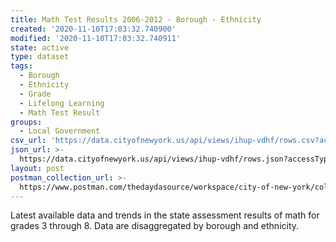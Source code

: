 ```yaml
---
title: Math Test Results 2006-2012 - Borough - Ethnicity
created: '2020-11-10T17:03:32.740900'
modified: '2020-11-10T17:03:32.740911'
state: active
type: dataset
tags:
  - Borough
  - Ethnicity
  - Grade
  - Lifelong Learning
  - Math Test Result
groups:
  - Local Government
csv_url: 'https://data.cityofnewyork.us/api/views/ihup-vdhf/rows.csv?accessType=DOWNLOAD'
json_url: >-
  https://data.cityofnewyork.us/api/views/ihup-vdhf/rows.json?accessType=DOWNLOAD
layout: post
postman_collection_url: >-
  https://www.postman.com/thedaydasource/workspace/city-of-new-york/collection/15909983-131909e9-0056-442a-adac-6a7ed9bb8ba8
---
```

Latest available data and trends in the state assessment results of math for grades 3 through 8. Data are disaggregated by borough and ethnicity.
